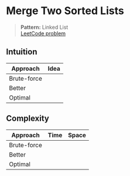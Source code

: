 # Merge Two Sorted Lists

> **Pattern:** Linked List  
> [LeetCode problem](https://leetcode.com/problems/merge-two-sorted-lists/)

## Intuition

| Approach | Idea |
|----------|------|
| Brute-force | |
| Better | |
| Optimal | |

## Complexity

| Approach  | Time | Space |
|-----------|------|-------|
| Brute-force |  |  |
| Better |  |  |
| Optimal |  |  |

